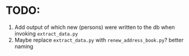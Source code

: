 # TODO:

1. Add output of which new (persons) were written to the db when invoking `extract_data.py` 
2. Maybe replace `extract_data.py` with `renew_address_book.py`? better naming

